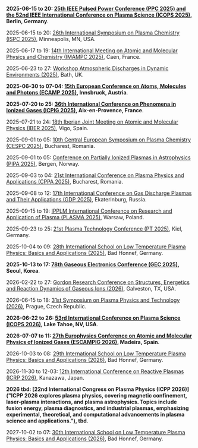 **2025-06-15 to 20: [25th IEEE Pulsed Power Conference (PPC 2025) and the 52nd IEEE International Conference on Plasma Science (ICOPS 2025)](https://ppps2025.kit.edu "This joint conference explores pulsed power and plasma science, covering high-voltage systems, plasma diagnostics, and laser-plasma interactions. Topics include inertial confinement fusion, plasma processing, and applications in energy and defense, emphasizing experimental and computational advancements."), Berlin, Germany**.

2025-06-15 to 20: [26th International Symposium on Plasma Chemistry (ISPC 2025)](https://ispc-conference.org "ISPC 2025 focuses on plasma chemistry, covering plasma-surface interactions, plasma synthesis, and reactive species. Topics include plasma catalysis, nanomaterial production, and applications in environmental and biomedical fields, emphasizing chemical processes in plasma environments."), Minneapolis, MN, USA.

2025-06-17 to 19: [14th International Meeting on Atomic and Molecular Physics and Chemistry (IMAMPC 2025)](https://imampc2025.sciencesconf.org "IMAMPC 2025 focuses on atomic and molecular physics and chemistry, covering plasma interactions, molecular dynamics, and spectroscopy. Topics include reactive collisions, plasma chemistry, and applications in astrophysics and materials, emphasizing experimental and theoretical studies."), Caen, France.

2025-06-23 to 27: [Workshop Atmospheric Discharges in Dynamic Environments (2025)](https://ctrwiae.org/events "This workshop focuses on atmospheric discharges, covering plasma dynamics, lightning physics, and electromagnetic effects. Topics include plasma modeling, discharge diagnostics, and applications in meteorology and aerospace, emphasizing experimental and computational studies of atmospheric plasmas."), Bath, UK.

**2025-06-30 to 07-04: [15th European Conference on Atoms, Molecules and Photons (ECAMP 2025)](https://ecamp15.org "ECAMP 2025 focuses on atomic, molecular, and photonic physics, covering quantum optics, plasma interactions, and molecular dynamics. Topics include photon-matter interactions, cold atoms, and applications in quantum technologies, emphasizing experimental and theoretical advancements."), Innsbruck, Austria**.

**2025-07-20 to 25: [36th International Conference on Phenomena in Ionized Gases (ICPIG 2025)](https://icpig2025.sciencesconf.org "ICPIG 2025 focuses on ionized gas phenomena, covering plasma diagnostics, discharge physics, and plasma-surface interactions. Topics include plasma processing, astrophysical plasmas, and applications in energy and medicine, emphasizing experimental and theoretical plasma science advancements."), Aix-en-Provence, France**.

2025-07-21 to 24: [18th Iberian Joint Meeting on Atomic and Molecular Physics (IBER 2025)](https://iber2025.webs5.uvigo.es "IBER 2025 focuses on atomic and molecular physics, covering plasma interactions, spectroscopy, and collision dynamics. Topics include plasma chemistry, astrophysical molecules, and applications in materials science, emphasizing experimental and theoretical atomic and molecular studies."), Vigo, Spain.

2025-09-01 to 05: [10th Central European Symposium on Plasma Chemistry (CESPC 2025)](https://cespc.inflpr.ro "CESPC 2025 focuses on plasma chemistry, covering plasma synthesis, reactive plasmas, and plasma-surface interactions. Topics include applications in materials processing, environmental remediation, and nanotechnology, emphasizing experimental and computational advances in plasma chemical processes."), Bucharest, Romania.

2025-09-01 to 05: [Conference on Partially Ionized Plasmas in Astrophysics (PIPA 2025)](https://uib.no/en/ift/173827/partially-ionized-plasmas-astrophysics-pipa2025 "PIPA 2025 focuses on partially ionized plasmas in astrophysics, covering plasma dynamics, magnetic reconnection, and ionization processes. Topics include applications in stellar atmospheres, interstellar medium, and accretion disks, emphasizing computational and observational plasma astrophysics."), Bergen, Norway.

2025-09-03 to 04: [21st International Conference on Plasma Physics and Applications (CPPA 2025)](https://cespc.inflpr.ro "CPPA 2025 focuses on plasma physics, covering plasma generation, diagnostics, and plasma-surface interactions. Topics include applications in fusion, materials processing, and biomedical plasmas, emphasizing experimental and computational advances in plasma science and technology."), Bucharest, Romania.

2025-09-08 to 12: [17th International Conference on Gas Discharge Plasmas and Their Applications (GDP 2025)](https://gdp2025.uran.ru/ "GDP 2025 focuses on gas discharge plasmas, covering plasma generation, diagnostics, and applications. Topics include plasma processing, lighting, and biomedical plasmas, emphasizing experimental and computational advances in gas discharge plasma technologies and their industrial applications."), Ekaterinburg, Russia.

2025-09-15 to 19: [IPPLM International Conference on Research and Application of Plasma (PLASMA 2025)](https://plasma2025.ipplm.pl "PLASMA 2025 focuses on plasma research, covering plasma generation, diagnostics, and plasma-surface interactions. Topics include applications in fusion, materials processing, and space plasmas, emphasizing experimental and computational advances in plasma science and technology."), Warsaw, Poland.

2025-09-23 to 25: [21st Plasma Technology Conference (PT 2025)](https://pt21-kiel.de "PT 2025 focuses on plasma technology, covering plasma processing, surface modification, and plasma diagnostics. Topics include applications in semiconductors, biomedical coatings, and energy, emphasizing experimental and computational advances in plasma-based technological innovations."), Kiel, Germany.

2025-10-04 to 09: [28th International School on Low Temperature Plasma Physics: Basics and Applications (2025)](https://www.plasma-school.org/ "This school explores low-temperature plasma physics, covering plasma generation, diagnostics, and applications. Topics include plasma chemistry, surface processing, and biomedical plasmas, emphasizing fundamental principles and computational modeling for practical applications in industry and medicine."), Bad Honnef, Germany.

**2025-10-13 to 17: [78th Gaseous Electronics Conference (GEC 2025)](https://apsgec.org/gec2025/ "GEC 2025 focuses on gaseous electronics, covering plasma discharges, electron collisions, and plasma chemistry. Topics include applications in semiconductor processing, lighting, and biomedical plasmas, emphasizing experimental and computational studies of low-temperature plasma phenomena and technologies."), Seoul, Korea**.

2026-02-22 to 27: [Gordon Research Conference on Structures, Energetics and Reaction Dynamics of Gaseous Ions (2026)](https://www.grc.org/structures-energetics-and-reaction-dynamics-of-gaseous-ions-conference/2026/), Galveston, TX, USA.

2026-06-15 to 18: [31st Symposium on Plasma Physics and Technology (2026)](https://www.plasmaconference.cz/ "This symposium explores plasma physics, covering magnetic confinement, plasma diagnostics, and low-temperature plasmas. Topics include fusion energy, plasma processing, and biomedical applications, emphasizing experimental and computational advancements in plasma science and technology."), Prague, Czech Republic.

**2026-06-22 to 26: [53rd International Conference on Plasma Science (ICOPS 2026)](https://icops.ieee.org/icops2026/ "ICOPS 2026 focuses on plasma science, covering plasma diagnostics, laser-plasma interactions, and plasma applications. Topics include fusion, space plasmas, and plasma processing, emphasizing experimental, theoretical, and computational advancements in plasma physics and technology."), Lake Tahoe, NV, USA**.

**2026-07-07 to 11: [27th Europhysics Conference on Atomic and Molecular Physics of Ionized Gases (ESCAMPIG 2026)](https://escampig2024.physics.muni.cz "ESCAMPIG 2026 focuses on atomic and molecular physics of ionized gases, covering plasma kinetics, electron collisions, and plasma chemistry. Topics include applications in plasma processing, lighting, and biomedicine, emphasizing experimental and computational plasma science advancements."), Madeira, Spain**.

2026-10-03 to 08: [29th International School on Low Temperature Plasma Physics: Basics and Applications (2026)](https://www.plasma-school.org/ "This school explores low-temperature plasma physics, covering plasma generation, diagnostics, and applications. Topics include plasma chemistry, surface processing, and biomedical plasmas, emphasizing fundamental principles and computational modeling for industrial and medical applications."), Bad Honnef, Germany.

2026-11-30 to 12-03: [12th International Conference on Reactive Plasmas (ICRP 2026)](https://annex.jsap.or.jp/plasma/PE_files/meetings.html "ICRP 2026 focuses on reactive plasmas, covering plasma chemistry, etching, and deposition. Topics include applications in semiconductor manufacturing, surface modification, and nanotechnology, emphasizing experimental and computational studies of reactive plasma processes and technologies."), Kanazawa, Japan.

**2026 tbd: [22nd International Congress on Plasma Physics (ICPP 2026)]("ICPP 2026 explores plasma physics, covering magnetic confinement, laser-plasma interactions, and plasma astrophysics. Topics include fusion energy, plasma diagnostics, and industrial plasmas, emphasizing experimental, theoretical, and computational advancements in plasma science and applications."), tbd**.

2027-10-02 to 07: [30th International School on Low Temperature Plasma Physics: Basics and Applications (2026)](https://www.plasma-school.org/ "This school explores low-temperature plasma physics, covering plasma generation, diagnostics, and applications. Topics include plasma-surface interactions, biomedical plasmas, and industrial processing, emphasizing fundamental principles and computational modeling for practical plasma applications."), Bad Honnef, Germany.

